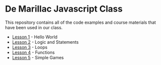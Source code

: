 De Marillac Javascript Class
============================

This repository contains all of the code examples and course materials that have been used in our class.

* [Lesson 1] - Hello World
* [Lesson 2] - Logic and Statements
* [Lesson 3] - Loops
* [Lesson 4] - Functions
* [Lesson 5] - Simple Games

[Lesson 1]:https://github.com/foobarfighter/demarillac-javascript/tree/master/lesson01
[Lesson 2]:https://github.com/foobarfighter/demarillac-javascript/tree/master/lesson02
[Lesson 3]:https://github.com/foobarfighter/demarillac-javascript/tree/master/lesson03
[Lesson 4]:https://github.com/foobarfighter/demarillac-javascript/tree/master/lesson04
[Lesson 5]:https://github.com/foobarfighter/demarillac-javascript/tree/master/lesson05
